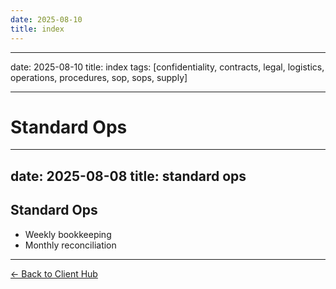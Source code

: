 ```yaml
---
date: 2025-08-10
title: index
---
```

---
date: 2025-08-10
title: index
tags: [confidentiality, contracts, legal, logistics, operations, procedures, sop, sops, supply]

---
# Standard Ops

---
date: 2025-08-08
title: standard ops
---
## Standard Ops
- Weekly bookkeeping
- Monthly reconciliation

---
[← Back to Client Hub](https://www.builtbyrays.com/Client-Vault/portal)
